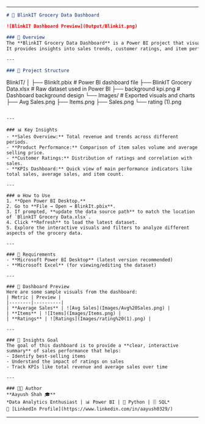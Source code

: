 

---

```markdown
# 🛒 BlinkIT Grocery Data Dashboard

![BlinkIT Dashboard Preview](Output/Blinkit.png)

### 📌 Overview
The **BlinkIT Grocery Data Dashboard** is a Power BI project that visualizes grocery sales performance metrics using real transactional data.  
It provides insights into sales trends, customer ratings, and item performance to support data-driven decision-making.

---

### 📂 Project Structure
```

BlinkIT/
│
├── BlinkIt.pbix                  # Power BI dashboard file
├── BlinkIT Grocery Data.xlsx     # Raw dataset used in Power BI
├── background kpi.png            # Dashboard background design
└── Images/                       # Exported visuals and charts
├── Avg Sales.png
├── Items.png
├── Sales.png
└── rating (1).png

```

---

### 📊 Key Insights
- **Sales Overview:** Total revenue and trends across different periods.  
- **Product Performance:** Comparison of item sales volume and average selling price.  
- **Customer Ratings:** Distribution of ratings and correlation with sales.  
- **KPIs Dashboard:** Quick view of main performance indicators like total sales, average sales, and item count.

---

### ⚙️ How to Use
1. **Open Power BI Desktop.**  
2. Go to **File → Open → BlinkIt.pbix**.  
3. If prompted, **update the data source path** to match the location of `BlinkIT Grocery Data.xlsx`.  
4. Click **Refresh** to load the latest dataset.  
5. Explore the interactive visuals and filters to analyze different aspects of the grocery data.

---

### 🧩 Requirements
- **Microsoft Power BI Desktop** (latest version recommended)  
- **Microsoft Excel** (for viewing/editing the dataset)

---

### 📸 Dashboard Preview
Here are some sample visuals from the dashboard:
| Metric | Preview |
|--------|----------|
| **Average Sales** | ![Avg Sales](Images/Avg%20Sales.png) |
| **Items** | ![Items](Images/Items.png) |
| **Ratings** | ![Ratings](Images/rating%20(1).png) |

---

### 🧠 Insights Goal
The goal of this dashboard is to provide a **clear, interactive summary** of sales performance that helps:
- Identify best-selling items  
- Understand the impact of ratings on sales  
- Track KPIs like total revenue and average sales over time  

---

### 👨‍💻 Author
**Aayush Shah 🎓**  
*Data Analytics Enthusiast | 📊 Power BI | 🐍 Python | 🗄️ SQL*  
🔗 [LinkedIn Profile](https://www.linkedin.com/in/aayush0329/)
```

---
